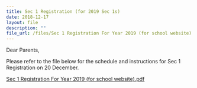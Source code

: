 ```yaml
---
title: Sec 1 Registration (for 2019 Sec 1s)
date: 2018-12-17
layout: file
description: ""
file_url: /files/Sec 1 Registration For Year 2019 (for school website).pdf
---
```


Dear Parents,

  

Please refer to the file below for the schedule and instructions for Sec 1 Registration on 20 December.

  

[Sec 1 Registration For Year 2019 (for school website).pdf](https://www-bpghs-moe-edu-sg-admin.cwp.sg/qql/slot/u148/BPGHS%202019/Announcements%20&%20Updates/Sec%201%20Registration/Sec%201%20Registration%20For%20Year%202019%20(for%20school%20website).pdf)

